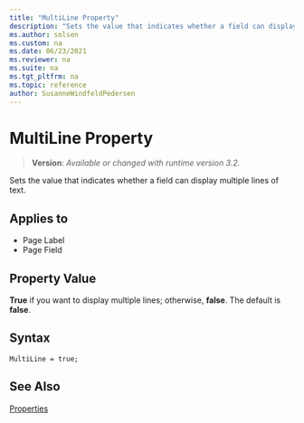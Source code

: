 ```yaml
---
title: "MultiLine Property"
description: "Sets the value that indicates whether a field can display multiple lines of text."
ms.author: solsen
ms.custom: na
ms.date: 06/23/2021
ms.reviewer: na
ms.suite: na
ms.tgt_pltfrm: na
ms.topic: reference
author: SusanneWindfeldPedersen
---
```

[//]: # (START>DO_NOT_EDIT)
[//]: # (IMPORTANT:Do not edit any of the content between here and the END>DO_NOT_EDIT.)
[//]: # (Any modifications should be made in the .xml files in the ModernDev repo.)
# MultiLine Property
> **Version**: _Available or changed with runtime version 3.2._

Sets the value that indicates whether a field can display multiple lines of text.

## Applies to
-   Page Label
-   Page Field

[//]: # (IMPORTANT: END>DO_NOT_EDIT)

## Property Value  

**True** if you want to display multiple lines; otherwise, **false**. The default is **false**.  

## Syntax

```AL
MultiLine = true;
```
  
## See Also

[Properties](devenv-properties.md)